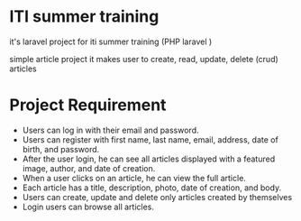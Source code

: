 # ITI summer training

    
it's laravel project 
for iti summer training (PHP laravel ) 

simple article project it makes user to create, read, update, delete (crud) articles

# Project Requirement

- Users can log in with their email and password. 
- Users can register with first name, last name, email, address, date of birth, and password. 
- After the user login, he can see all articles displayed with a featured image, author, and date of creation. 
- When a user clicks on an article, he can view the full article. 
- Each article has a title, description, photo, date of creation, and body. 
- Users can create, update and delete only articles created by themselves 
- Login users can browse all articles.
